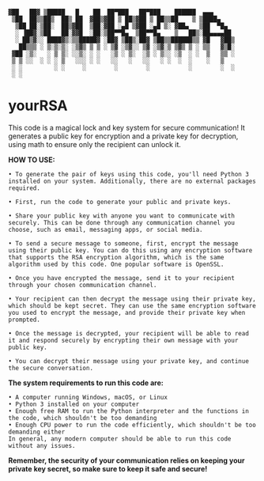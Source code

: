     ▓██   ██▓ ▒█████   █    ██  ██▀███   ██▀███    ██████  ▄▄▄      
     ▒██  ██▒▒██▒  ██▒ ██  ▓██▒▓██ ▒ ██▒▓██ ▒ ██▒▒██    ▒ ▒████▄    
      ▒██ ██░▒██░  ██▒▓██  ▒██░▓██ ░▄█ ▒▓██ ░▄█ ▒░ ▓██▄   ▒██  ▀█▄  
      ░ ▐██▓░▒██   ██░▓▓█  ░██░▒██▀▀█▄  ▒██▀▀█▄    ▒   ██▒░██▄▄▄▄██ 
      ░ ██▒▓░░ ████▓▒░▒▒█████▓ ░██▓ ▒██▒░██▓ ▒██▒▒██████▒▒ ▓█   ▓██▒
       ██▒▒▒ ░ ▒░▒░▒░ ░▒▓▒ ▒ ▒ ░ ▒▓ ░▒▓░░ ▒▓ ░▒▓░▒ ▒▓▒ ▒ ░ ▒▒   ▓▒█░
     ▓██ ░▒░   ░ ▒ ▒░ ░░▒░ ░ ░   ░▒ ░ ▒░  ░▒ ░ ▒░░ ░▒  ░ ░  ▒   ▒▒ ░
     ▒ ▒ ░░  ░ ░ ░ ▒   ░░░ ░ ░   ░░   ░   ░░   ░ ░  ░  ░    ░   ▒   
     ░ ░         ░ ░     ░        ░        ░           ░        ░  ░
     ░ ░                                                            
    
# yourRSA
This code is a magical lock and key system for secure communication! It generates a public key for encryption and a private key for decryption, using math to ensure only the recipient can unlock it.

**HOW TO USE:**

    • To generate the pair of keys using this code, you'll need Python 3 installed on your system. Additionally, there are no external packages required.
    
    • First, run the code to generate your public and private keys.

    • Share your public key with anyone you want to communicate with securely. This can be done through any communication channel you choose, such as email, messaging apps, or social media.

    • To send a secure message to someone, first, encrypt the message using their public key. You can do this using any encryption software that supports the RSA encryption algorithm, which is the same algorithm used by this code. One popular software is OpenSSL.

    • Once you have encrypted the message, send it to your recipient through your chosen communication channel.

    • Your recipient can then decrypt the message using their private key, which should be kept secret. They can use the same encryption software you used to encrypt the message, and provide their private key when prompted.

    • Once the message is decrypted, your recipient will be able to read it and respond securely by encrypting their own message with your public key.

    • You can decrypt their message using your private key, and continue the secure conversation.
    
    
**The system requirements to run this code are:**

    • A computer running Windows, macOS, or Linux
    • Python 3 installed on your computer
    • Enough free RAM to run the Python interpreter and the functions in the code, which shouldn't be too demanding
    • Enough CPU power to run the code efficiently, which shouldn't be too demanding either
    In general, any modern computer should be able to run this code without any issues.

**Remember, the security of your communication relies on keeping your private key secret, so make sure to keep it safe and secure!**
